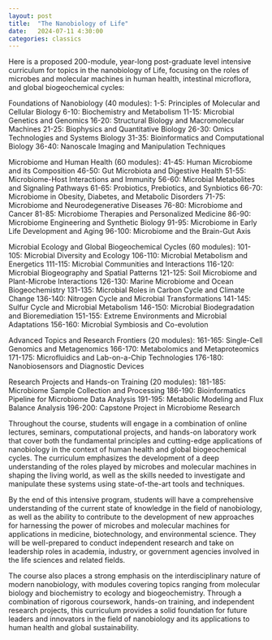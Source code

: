 ```yaml
---
layout: post
title:  "The Nanobiology of Life"
date:   2024-07-11 4:30:00
categories: classics
---
```


Here is a proposed 200-module, year-long post-graduate level intensive curriculum for topics in the nanobiology of Life, focusing on the roles of microbes and molecular machines in human health, intestinal microflora, and global biogeochemical cycles:

Foundations of Nanobiology (40 modules):
1-5: Principles of Molecular and Cellular Biology
6-10: Biochemistry and Metabolism
11-15: Microbial Genetics and Genomics
16-20: Structural Biology and Macromolecular Machines
21-25: Biophysics and Quantitative Biology
26-30: Omics Technologies and Systems Biology
31-35: Bioinformatics and Computational Biology
36-40: Nanoscale Imaging and Manipulation Techniques

Microbiome and Human Health (60 modules):
41-45: Human Microbiome and its Composition
46-50: Gut Microbiota and Digestive Health
51-55: Microbiome-Host Interactions and Immunity
56-60: Microbial Metabolites and Signaling Pathways
61-65: Probiotics, Prebiotics, and Synbiotics
66-70: Microbiome in Obesity, Diabetes, and Metabolic Disorders
71-75: Microbiome and Neurodegenerative Diseases
76-80: Microbiome and Cancer
81-85: Microbiome Therapies and Personalized Medicine
86-90: Microbiome Engineering and Synthetic Biology
91-95: Microbiome in Early Life Development and Aging
96-100: Microbiome and the Brain-Gut Axis

Microbial Ecology and Global Biogeochemical Cycles (60 modules):
101-105: Microbial Diversity and Ecology
106-110: Microbial Metabolism and Energetics
111-115: Microbial Communities and Interactions
116-120: Microbial Biogeography and Spatial Patterns
121-125: Soil Microbiome and Plant-Microbe Interactions
126-130: Marine Microbiome and Ocean Biogeochemistry
131-135: Microbial Roles in Carbon Cycle and Climate Change
136-140: Nitrogen Cycle and Microbial Transformations
141-145: Sulfur Cycle and Microbial Metabolism
146-150: Microbial Biodegradation and Bioremediation
151-155: Extreme Environments and Microbial Adaptations
156-160: Microbial Symbiosis and Co-evolution

Advanced Topics and Research Frontiers (20 modules):
161-165: Single-Cell Genomics and Metagenomics
166-170: Metabolomics and Metaproteomics
171-175: Microfluidics and Lab-on-a-Chip Technologies
176-180: Nanobiosensors and Diagnostic Devices

Research Projects and Hands-on Training (20 modules):
181-185: Microbiome Sample Collection and Processing
186-190: Bioinformatics Pipeline for Microbiome Data Analysis
191-195: Metabolic Modeling and Flux Balance Analysis
196-200: Capstone Project in Microbiome Research

Throughout the course, students will engage in a combination of online lectures, seminars, computational projects, and hands-on laboratory work that cover both the fundamental principles and cutting-edge applications of nanobiology in the context of human health and global biogeochemical cycles. The curriculum emphasizes the development of a deep understanding of the roles played by microbes and molecular machines in shaping the living world, as well as the skills needed to investigate and manipulate these systems using state-of-the-art tools and techniques.

By the end of this intensive program, students will have a comprehensive understanding of the current state of knowledge in the field of nanobiology, as well as the ability to contribute to the development of new approaches for harnessing the power of microbes and molecular machines for applications in medicine, biotechnology, and environmental science. They will be well-prepared to conduct independent research and take on leadership roles in academia, industry, or government agencies involved in the life sciences and related fields.

The course also places a strong emphasis on the interdisciplinary nature of modern nanobiology, with modules covering topics ranging from molecular biology and biochemistry to ecology and biogeochemistry. Through a combination of rigorous coursework, hands-on training, and independent research projects, this curriculum provides a solid foundation for future leaders and innovators in the field of nanobiology and its applications to human health and global sustainability.